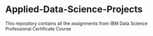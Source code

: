 # Applied-Data-Science-Projects
This repository contains all the assignments from IBM Data Science Professional Certificate Course
